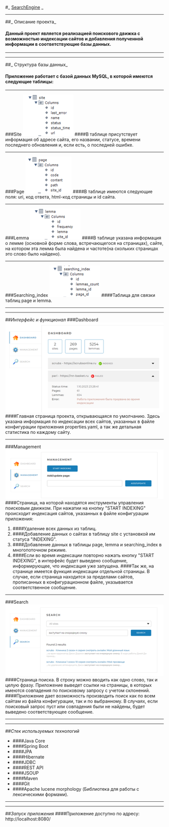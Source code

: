 #_ <u>SearchEngine</u> _
***
##_ Описание проекта_
#### Данный проект является реализацией поискового движка с возможностью индексации сайтов и добавления полученной информации в соответствующие базы данных.
***
***
##_ Структура базы данных_
#### Приложение работает с базой данных MySQL, в которой имеются следующие таблицы:
***
###Site
![Структура таблицы site](src/main/resources/readme/site.png)
####В таблице присутствует информация об адресе сайта, его названии, статусе, времени последнего обновления и, если есть, о последней ошибке.
***
###Page
![Структура таблицы page](src/main/resources/readme/page.png)
####В таблице имеются следующие поля: uri, код ответа, html-код страницы и id сайта.
***
###Lemma
![Структура таблицы lemma](src/main/resources/readme/lemma.png)
####В таблице указана информация о лемме (основной форме слова, встречающегося на страницах), сайте, на котором эта лемма была найдена и частоте(на скольких страницах это слово было найдено).
***
###Searching_index
![Структура таблицы searching_index](src/main/resources/readme/index.png)
####Таблица для связки таблиц page и lemma.
***
***
##_Интерфейс и функционал_
###Dashboard
![Dashboard](src/main/resources/readme/dashboard.png)
####Главная страница проекта, открывающаяся по умолчанию. Здесь указана информация по индексации всех сайтов, указанных в файле конфигурации приложения properties.yaml, а так же детальная статистика по каждому сайту.
***
###Management
![Management](src/main/resources/readme/management.png)
####Страница, на которой находятся инструменты управления поисковым движком. При нажатии на кнопку "START INDEXING" происходит индексация сайтов, указанных в файле конфигурации приложения:
1. ####Удаление всех данных из таблиц.
2. ####Добавление данных о сайтах в таблицу site с установкой им статуса "INDEXING".
3. ####Добавление данных в таблицы page, lemma и searching_index в многопоточном режиме.
4. ####Если во время индексации повторно нажать кнопку "START INDEXING", в интерфейс будет выведено сообщение, информирующее, что индексация уже запущена.
####Так же, на странице имеется функция индексации отдельной страницы. В случае, если страница находится за пределами сайтов, прописанных в конфигурационном файле, указывается соответственное сообщение.
***
###Search
![Search](src/main/resources/readme/search.png)
####Страница поиска. В строку можно вводить как одно слово, так и целую фразу. Приложение выведет ссылки на страницы, в которых имеются совпадения по поисковому запросу с учетом склонений.
####Приложение дает возможность производить поиск как по всем сайтам из файла конфигурации, так и по выбранному. В случаях, если поисковый запрос пуст или совпадения были не найдены, будет выведено соответствующее сообщение.
***
***
##_Стек используемых технологий_
* ####Java Core
* ####Spring Boot
* ####JPA
* ####Hibernate
* ####JDBC
* ####REST API
* ####JSOUP
* ####Maven
* ####Git
* ####Apache lucene morphology (Библиотека для работы с лексическими формами).
***
***
##_Запуск приложения_
####Приложение доступно по адресу: http://localhost:8080/




